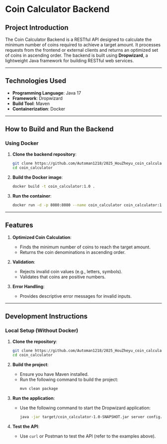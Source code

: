 # **Coin Calculator Backend**

## **Project Introduction**
The Coin Calculator Backend is a RESTful API designed to calculate the minimum number of coins required to achieve a target amount. It processes requests from the frontend or external clients and returns an optimized set of coins in ascending order. The backend is built using **Dropwizard**, a lightweight Java framework for building RESTful web services.

---

## **Technologies Used**
- **Programming Language**: Java 17
- **Framework**: Dropwizard
- **Build Tool**: Maven
- **Containerization**: Docker

---

## **How to Build and Run the Backend**

### **Using Docker**

1. **Clone the backend repository**:
   ```bash
   git clone https://github.com/Automan1218/2025_HouZheyu_coin_calculator.git
   cd coin_calculator
   ```

2. **Build the Docker image**:
   ```bash
   docker build -t coin_calculator:1.0 .
   ```

3. **Run the container**:
   ```bash
   docker run -d -p 8080:8080 --name coin_calculator coin_calculator:1.0
   ```

---

## **Features**
1. **Optimized Coin Calculation**:
   - Finds the minimum number of coins to reach the target amount.
   - Returns the coin denominations in ascending order.

2. **Validation**:
   - Rejects invalid coin values (e.g., letters, symbols).
   - Validates that coins are positive numbers.

3. **Error Handling**:
   - Provides descriptive error messages for invalid inputs.

---

## **Development Instructions**

### **Local Setup (Without Docker)**

1. **Clone the repository**:
   ```bash
   git clone https://github.com/Automan1218/2025_HouZheyu_coin_calculator.git
   cd coin_calculator
   ```

2. **Build the project**:
   - Ensure you have Maven installed.
   - Run the following command to build the project:
     ```bash
     mvn clean package
     ```

3. **Run the application**:
   - Use the following command to start the Dropwizard application:
     ```bash
     java -jar target/coin_calculator-1.0-SNAPSHOT.jar server config.yml
     ```

4. **Test the API**:
   - Use `curl` or Postman to test the API (refer to the examples above).
